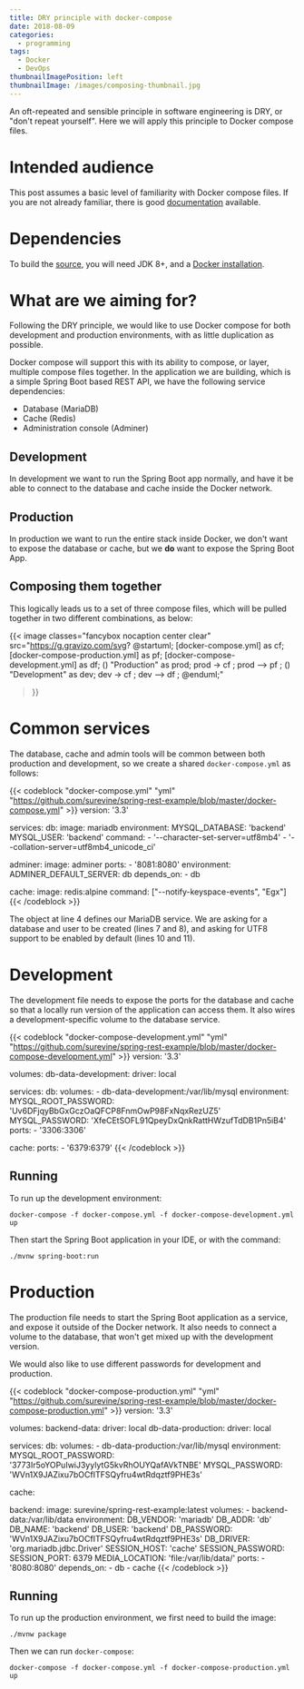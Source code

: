 ```yaml
---
title: DRY principle with docker-compose
date: 2018-08-09
categories:
  - programming
tags:
  - Docker
  - DevOps
thumbnailImagePosition: left
thumbnailImage: /images/composing-thumbnail.jpg
---
```


An oft-repeated and sensible principle in software engineering is DRY, or
"don't repeat yourself". Here we will apply this principle to Docker compose
files.

<!--more-->

# Intended audience

This post assumes a basic level of familiarity with Docker compose files.
If you are not already familiar, there is good [documentation](https://docs.docker.com/compose/gettingstarted/)
available.

# Dependencies
To build the [source](https://github.com/surevine/spring-rest-example), you will
need JDK 8+, and a [Docker installation](https://docs.docker.com/install/).

# What are we aiming for?

Following the DRY principle, we would like to use Docker compose for both
development and production environments, with as little duplication as possible.

Docker compose will support this with its ability to compose, or layer, multiple
compose files together. In the application we are building, which is a simple
Spring Boot based REST API, we have the following service dependencies:

- Database (MariaDB)
- Cache (Redis)
- Administration console (Adminer)

## Development

In development we want to run the Spring Boot app normally, and have it be able to
connect to the database and cache inside the Docker network.

## Production

In production we want to run the entire stack inside Docker, we don't want to expose
the database or cache, but we **do** want to expose the Spring Boot App.

## Composing them together

This logically leads us to a set of three compose files, which will be pulled
together in two different combinations, as below:

{{< image
classes="fancybox nocaption center clear"
src="https://g.gravizo.com/svg? @startuml; [docker-compose.yml] as cf; [docker-compose-production.yml] as pf; [docker-compose-development.yml] as df; () \"Production\" as prod; prod -> cf ; prod --> pf ; () \"Development\" as dev; dev -> cf ; dev --> df ; @enduml;"
>}}

# Common services

The database, cache and admin tools will be common between both production and
development, so we create a shared `docker-compose.yml` as follows:

{{< codeblock "docker-compose.yml" "yml" "https://github.com/surevine/spring-rest-example/blob/master/docker-compose.yml" >}}
version: '3.3'

services:
  db:
    image: mariadb
    environment:
      MYSQL_DATABASE: 'backend'
      MYSQL_USER: 'backend'
    command:
      - '--character-set-server=utf8mb4'
      - '--collation-server=utf8mb4_unicode_ci'

  adminer:
    image: adminer
    ports:
      - '8081:8080'
    environment:
      ADMINER_DEFAULT_SERVER: db
    depends_on:
      - db

  cache:
    image: redis:alpine
    command: ["--notify-keyspace-events", "Egx"]
{{< /codeblock >}}

The object at line 4 defines our MariaDB service. We are asking for a database
and user to be created (lines 7 and 8), and asking for UTF8
support to be enabled by default (lines 10 and 11).

# Development

The development file needs to expose the ports for the database and cache so
that a locally run version of the application can access them. It also wires
a development-specific volume to the database service.

{{< codeblock "docker-compose-development.yml" "yml" "https://github.com/surevine/spring-rest-example/blob/master/docker-compose-development.yml" >}}
version: '3.3'

volumes:
  db-data-development:
    driver: local

services:
  db:
    volumes:
      - db-data-development:/var/lib/mysql
    environment:
      MYSQL_ROOT_PASSWORD: 'Uv6DFjqyBbGxGczOaQFCP8FnmOwP98FxNqxRezUZ5'
      MYSQL_PASSWORD: 'XfeCEtSOFL91QpeyDxQnkRattHWzufTdDB1Pn5iB4'
    ports:
      - '3306:3306'

  cache:
    ports:
      - '6379:6379'
{{< /codeblock >}}

## Running

To run up the development environment:

```
docker-compose -f docker-compose.yml -f docker-compose-development.yml up
```

Then start the Spring Boot application in your IDE, or with the command:
```
./mvnw spring-boot:run
```

# Production

The production file needs to start the Spring Boot application as a service,
and expose it outside of the Docker network. It also needs to connect a
volume to the database, that won't get mixed up with the development version.

We would also like to use different passwords for development and production.

{{< codeblock "docker-compose-production.yml" "yml" "https://github.com/surevine/spring-rest-example/blob/master/docker-compose-production.yml" >}}
version: '3.3'

volumes:
  backend-data:
    driver: local
  db-data-production:
    driver: local

services:
  db:
    volumes:
      - db-data-production:/var/lib/mysql
    environment:
      MYSQL_ROOT_PASSWORD: '3773Ir5oYOPuIwiJ3yylytG5kvRhOUYQafAVkTNBE'
      MYSQL_PASSWORD: 'WVn1X9JAZixu7bOCfITFSQyfru4wtRdqztf9PHE3s'

  cache:

  backend:
    image: surevine/spring-rest-example:latest
    volumes:
      - backend-data:/var/lib/data
    environment:
      DB_VENDOR: 'mariadb'
      DB_ADDR: 'db'
      DB_NAME: 'backend'
      DB_USER: 'backend'
      DB_PASSWORD: 'WVn1X9JAZixu7bOCfITFSQyfru4wtRdqztf9PHE3s'
      DB_DRIVER: 'org.mariadb.jdbc.Driver'
      SESSION_HOST: 'cache'
      SESSION_PASSWORD:
      SESSION_PORT: 6379
      MEDIA_LOCATION: 'file:/var/lib/data/'
    ports:
      - '8080:8080'
    depends_on:
      - db
      - cache
{{< /codeblock >}}

## Running

To run up the production environment, we first need to build the image:

```
./mvnw package
```

Then we can run `docker-compose`:

```
docker-compose -f docker-compose.yml -f docker-compose-production.yml up
```
